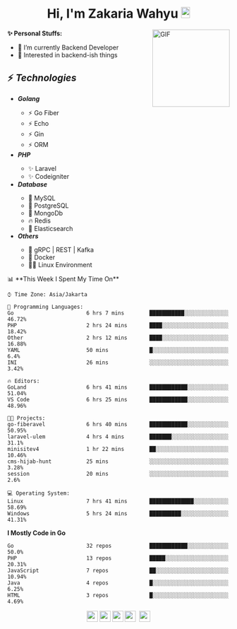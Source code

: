 <h1 align="center">Hi, I'm Zakaria Wahyu <img src="https://github.com/TheDudeThatCode/TheDudeThatCode/blob/master/Assets/Hi.gif" width="20px" height="25px"></h1>

<img align="right" alt="GIF" height="175px" src="https://www.nayakapratama.co.id/wp-content/uploads/2019/07/Website-Maintenance.gif" />

**✨ Personal Stuffs:**
- 🔭 I’m currently Backend Developer
- 🌱 Interested in backend-ish things

<h2>⚡ <i>Technologies</i></h2>
<ul>
<li><strong><i>Golang</i></strong></li>
  <ul>
    <li>⚡ Go Fiber</li>
    <li>⚡ Echo</li>
    <li>⚡ Gin</li>
    <li>⚡ ORM</li>
  </ul>
<li><strong><i>PHP</i></strong></li>
  <ul>
    <li>✨ Laravel</li>
    <li>✨ Codeigniter</li>
  </ul>
<li><strong><i>Database</i></strong></li>
  <ul>
    <li>🐬 MySQL</li>
    <li>🐘 PostgreSQL</li>
    <li>🍃 MongoDb</li>
    <li>🔥 Redis</li>
    <li>🔎 Elasticsearch</li>
  </ul>
  <li><strong><i>Others</i></strong></li>
  <ul>
    <li>💫 gRPC | REST | Kafka</li>
    <li>🐳 Docker</li>
    <li>👨‍💻 Linux Environment</li>
  </ul>
</ul>
<!--START_SECTION:waka-->
📊 **This Week I Spent My Time On** 

```text
⌚︎ Time Zone: Asia/Jakarta

💬 Programming Languages: 
Go                       6 hrs 7 mins        ███████████░░░░░░░░░░░░░░   46.72% 
PHP                      2 hrs 24 mins       ████░░░░░░░░░░░░░░░░░░░░░   18.42% 
Other                    2 hrs 12 mins       ████░░░░░░░░░░░░░░░░░░░░░   16.88% 
YAML                     50 mins             █░░░░░░░░░░░░░░░░░░░░░░░░   6.4% 
INI                      26 mins             ░░░░░░░░░░░░░░░░░░░░░░░░░   3.42%

🔥 Editors: 
GoLand                   6 hrs 41 mins       ████████████░░░░░░░░░░░░░   51.04% 
VS Code                  6 hrs 25 mins       ████████████░░░░░░░░░░░░░   48.96%

🐱‍💻 Projects: 
go-fiberavel             6 hrs 40 mins       ████████████░░░░░░░░░░░░░   50.95% 
laravel-ulem             4 hrs 4 mins        ███████░░░░░░░░░░░░░░░░░░   31.1% 
minisitev4               1 hr 22 mins        ██░░░░░░░░░░░░░░░░░░░░░░░   10.46% 
cms-hijab-hunt           25 mins             ░░░░░░░░░░░░░░░░░░░░░░░░░   3.28% 
session                  20 mins             ░░░░░░░░░░░░░░░░░░░░░░░░░   2.6%

💻 Operating System: 
Linux                    7 hrs 41 mins       ██████████████░░░░░░░░░░░   58.69% 
Windows                  5 hrs 24 mins       ██████████░░░░░░░░░░░░░░░   41.31%

```

**I Mostly Code in Go** 

```text
Go                       32 repos            ████████████░░░░░░░░░░░░░   50.0% 
PHP                      13 repos            █████░░░░░░░░░░░░░░░░░░░░   20.31% 
JavaScript               7 repos             ██░░░░░░░░░░░░░░░░░░░░░░░   10.94% 
Java                     4 repos             █░░░░░░░░░░░░░░░░░░░░░░░░   6.25% 
HTML                     3 repos             █░░░░░░░░░░░░░░░░░░░░░░░░   4.69%

```



<!--END_SECTION:waka-->

<p align="center">
<a href="https://www.linkedin.com/in/zakariawahyu" target="_blank"><img src="https://img.shields.io/badge/linkedin-%230077B5.svg?&style=for-the-badge&logo=linkedin&logoColor=white" height=25></a>
<a href="https://medium.com/@zakariawahyu" target="_blank"><img src="https://img.shields.io/badge/Medium-12100E?style=for-the-badge&logo=medium&logoColor=white" height=25></a>
<a href="https://medium.com/@zakariawahyu" target="_blank"><img src="https://img.shields.io/badge/Portfolio-2300843e?style=for-the-badge&logo=About.me&logoColor=white" height=25></a>
<a href="https://www.twitter.com/_zakariawahyu" target="_blank"><img src="https://img.shields.io/badge/twitter-%231DA1F2.svg?&style=for-the-badge&logo=twitter&logoColor=white" height=25></a> 
<a href="https://www.instagram.com/_zakariawahyu" target="_blank"><img src="https://img.shields.io/badge/instagram-%23E4405F.svg?&style=for-the-badge&logo=instagram&logoColor=white" height=25></a>
